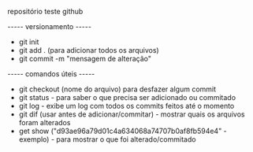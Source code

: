 repositório teste github

----- versionamento -----
- git init
- git add . (para adicionar todos os arquivos)
- git commit -m "mensagem de alteração"


----- comandos úteis -----
- git checkout (nome do arquivo) para desfazer algum commit
- git status - para saber o que precisa ser adicionado ou commitado
- git log - exibe um log com todos os commits feitos até o momento
- git dif (usar antes de adicionar/commitar) - mostrar quais os arquivos foram alterados 
- get show ("d93ae96a79d01c4a634068a74707b0af8fb594e4" - exemplo) - para mostrar o que foi alterado/commitado